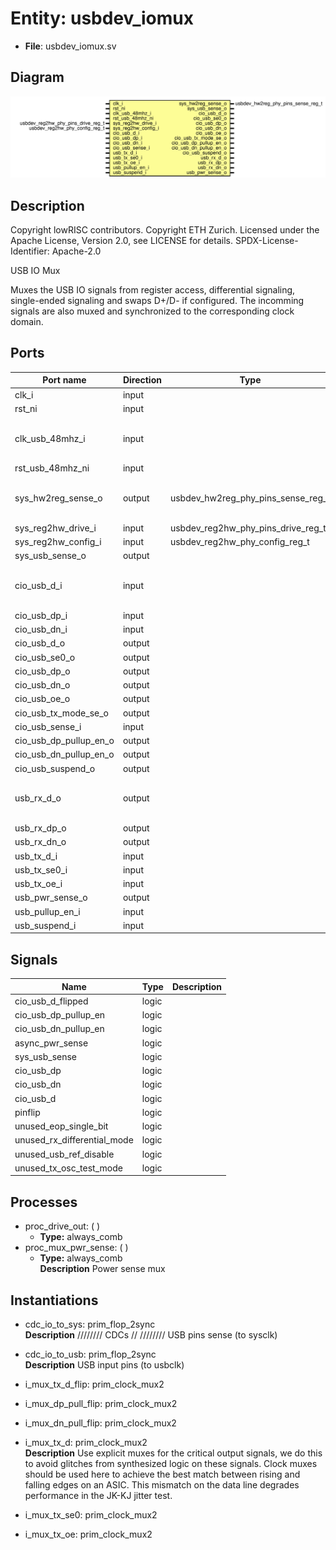 # Entity: usbdev_iomux

- **File**: usbdev_iomux.sv
## Diagram

![Diagram](usbdev_iomux.svg "Diagram")
## Description

 Copyright lowRISC contributors.
 Copyright ETH Zurich.
 Licensed under the Apache License, Version 2.0, see LICENSE for details.
 SPDX-License-Identifier: Apache-2.0

 USB IO Mux

 Muxes the USB IO signals from register access, differential signaling, single-ended signaling
 and swaps D+/D- if configured. The incomming signals are also muxed and synchronized to the
 corresponding clock domain.

## Ports

| Port name              | Direction | Type                               | Description                             |
| ---------------------- | --------- | ---------------------------------- | --------------------------------------- |
| clk_i                  | input     |                                    |                                         |
| rst_ni                 | input     |                                    |                                         |
| clk_usb_48mhz_i        | input     |                                    | use usb_ prefix for signals in this clk |
| rst_usb_48mhz_ni       | input     |                                    |                                         |
| sys_hw2reg_sense_o     | output    | usbdev_hw2reg_phy_pins_sense_reg_t |  Register interface (system clk)        |
| sys_reg2hw_drive_i     | input     | usbdev_reg2hw_phy_pins_drive_reg_t |                                         |
| sys_reg2hw_config_i    | input     | usbdev_reg2hw_phy_config_reg_t     |                                         |
| sys_usb_sense_o        | output    |                                    |                                         |
| cio_usb_d_i            | input     |                                    |  External USB Interface(s) (async)      |
| cio_usb_dp_i           | input     |                                    |                                         |
| cio_usb_dn_i           | input     |                                    |                                         |
| cio_usb_d_o            | output    |                                    |                                         |
| cio_usb_se0_o          | output    |                                    |                                         |
| cio_usb_dp_o           | output    |                                    |                                         |
| cio_usb_dn_o           | output    |                                    |                                         |
| cio_usb_oe_o           | output    |                                    |                                         |
| cio_usb_tx_mode_se_o   | output    |                                    |                                         |
| cio_usb_sense_i        | input     |                                    |                                         |
| cio_usb_dp_pullup_en_o | output    |                                    |                                         |
| cio_usb_dn_pullup_en_o | output    |                                    |                                         |
| cio_usb_suspend_o      | output    |                                    |                                         |
| usb_rx_d_o             | output    |                                    |  Internal USB Interface (usb clk)       |
| usb_rx_dp_o            | output    |                                    |                                         |
| usb_rx_dn_o            | output    |                                    |                                         |
| usb_tx_d_i             | input     |                                    |                                         |
| usb_tx_se0_i           | input     |                                    |                                         |
| usb_tx_oe_i            | input     |                                    |                                         |
| usb_pwr_sense_o        | output    |                                    |                                         |
| usb_pullup_en_i        | input     |                                    |                                         |
| usb_suspend_i          | input     |                                    |                                         |
## Signals

| Name                        | Type  | Description |
| --------------------------- | ----- | ----------- |
| cio_usb_d_flipped           | logic |             |
| cio_usb_dp_pullup_en        | logic |             |
| cio_usb_dn_pullup_en        | logic |             |
| async_pwr_sense             | logic |             |
| sys_usb_sense               | logic |             |
| cio_usb_dp                  | logic |             |
| cio_usb_dn                  | logic |             |
| cio_usb_d                   | logic |             |
| pinflip                     | logic |             |
| unused_eop_single_bit       | logic |             |
| unused_rx_differential_mode | logic |             |
| unused_usb_ref_disable      | logic |             |
| unused_tx_osc_test_mode     | logic |             |
## Processes
- proc_drive_out: (  )
  - **Type:** always_comb
- proc_mux_pwr_sense: (  )
  - **Type:** always_comb
</br>**Description**
 Power sense mux 
## Instantiations

- cdc_io_to_sys: prim_flop_2sync
</br>**Description**
////////
 CDCs //
////////
 USB pins sense (to sysclk)

- cdc_io_to_usb: prim_flop_2sync
</br>**Description**
 USB input pins (to usbclk)

- i_mux_tx_d_flip: prim_clock_mux2
- i_mux_dp_pull_flip: prim_clock_mux2
- i_mux_dn_pull_flip: prim_clock_mux2
- i_mux_tx_d: prim_clock_mux2
</br>**Description**
 Use explicit muxes for the critical output signals, we do this
 to avoid glitches from synthesized logic on these signals.
 Clock muxes should be used here to achieve the best match between
 rising and falling edges on an ASIC. This mismatch on the data line
 degrades performance in the JK-KJ jitter test.

- i_mux_tx_se0: prim_clock_mux2
- i_mux_tx_oe: prim_clock_mux2
